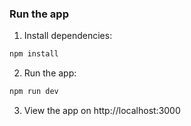 
### Run the app

1. Install dependencies:

```bash
npm install
```

2. Run the app:

```bash
npm run dev
```

3.  View the app on http://localhost:3000
